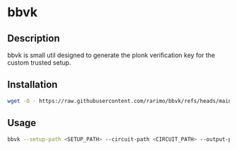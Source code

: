 # bbvk

## Description

bbvk is small util designed to generate the plonk verification key for the custom trusted setup.

## Installation

```bash
wget -O - https://raw.githubusercontent.com/rarimo/bbvk/refs/heads/main/install.sh | bash
```

## Usage

```bash
bbvk --setup-path <SETUP_PATH> --circuit-path <CIRCUIT_PATH> --output-path <OUTPUT_PATH>
```
